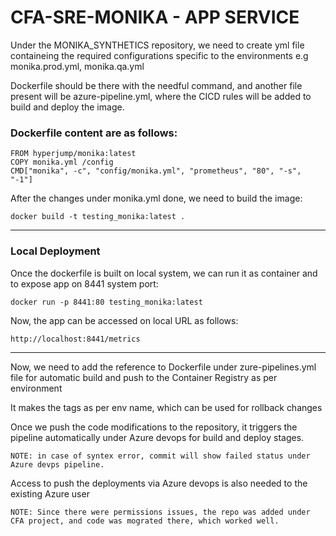 #  CFA-SRE-MONIKA - APP SERVICE

Under the MONIKA_SYNTHETICS repository,  we need to create yml file containeing the required configurations specific to the environments e.g monika.prod.yml, monika.qa.yml

Dockerfile should be there with the needful command, and another file present will be azure-pipeline.yml, where the CICD rules will be added to build and deploy the image.

### Dockerfile content are as follows:

```
FROM hyperjump/monika:latest
COPY monika.yml /config
CMD["monika", -c", "config/monika.yml", "prometheus", "80", "-s", "-1"]
```


After the changes under monika.yml done, we need to build the image:

```
docker build -t testing_monika:latest .
```


--------------------------------------------------------------------------------------------------------------------------------------------------------------------

### Local Deployment 
Once the dockerfile is built on local system, we can run it as container and to expose app on 8441 system port:

```
docker run -p 8441:80 testing_monika:latest
```

Now, the app can be accessed on local URL as follows:

```
http://localhost:8441/metrics
```

-------------------------------------------------------------------------------------------------------------------------------------------------------------------


Now, we need to add the reference to Dockerfile under zure-pipelines.yml file for automatic build and push to the Container Registry as per environment

It makes the tags as per env name, which can be used for rollback changes

Once we push the code modifications to the repository, it triggers the pipeline automatically under Azure devops for build and deploy stages.

```NOTE: in case of syntex error, commit will show failed status under Azure devps pipeline.```

Access to push the deployments via Azure devops is also needed to the existing Azure user

```NOTE: Since there were permissions issues, the repo was added under CFA project, and code was mograted there, which worked well.```
